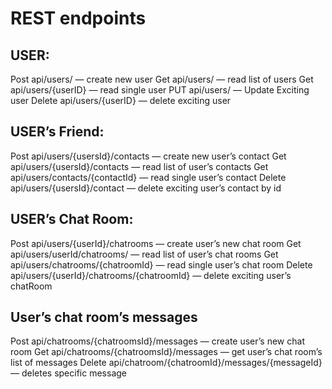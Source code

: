 # REST endpoints
## USER: 
Post  api/users/ — create new user
Get   api/users/  — read list of users
Get   api/users/{userID} — read single user
PUT  api/users/   — Update Exciting user
Delete api/users/{userID} — delete exciting user

## USER’s Friend: 
Post  api/users/{usersId}/contacts — create new user’s contact
Get  api/users/{usersId}/contacts  — read list of user’s  contacts
Get api/users/contacts/{contactId} — read single user’s contact
Delete api/users/{usersId}/contact — delete exciting user’s contact by id


## USER’s Chat Room:
Post  api/users/{userId}/chatrooms — create  user’s new chat room
Get  api/users/userId/chatrooms/  — read list of user’s chat rooms
Get api/users/chatrooms/{chatroomId} — read single user’s chat room
Delete api/users/{userId}/chatrooms/{chatroomId} — delete exciting user’s chatRoom
 

## User’s chat room’s messages
Post  api/chatrooms/{chatroomsId}/messages — create  user’s new chat room
Get  api/chatrooms/{chatroomsId}/messages — get  user’s  chat room’s list of messages
Delete api/chatroom/{chatroomId}/messages/{messageId} — deletes specific message


